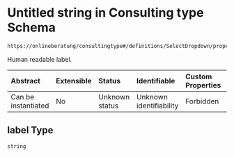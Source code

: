# Untitled string in Consulting type Schema

```txt
https://onlineberatung/consultingtype#/definitions/SelectDropdown/properties/item/properties/selectedOptions/items/label
```

Human readable label.

| Abstract            | Extensible | Status         | Identifiable            | Custom Properties | Additional Properties | Access Restrictions | Defined In                                                           |
| :------------------ | :--------- | :------------- | :---------------------- | :---------------- | :-------------------- | :------------------ | :------------------------------------------------------------------- |
| Can be instantiated | No         | Unknown status | Unknown identifiability | Forbidden         | Allowed               | none                | [consulting-type.json*](consulting-type.json "open original schema") |

## label Type

`string`

